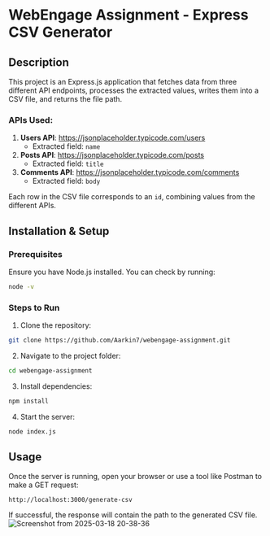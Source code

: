 # WebEngage Assignment - Express CSV Generator

## Description
This project is an Express.js application that fetches data from three different API endpoints, processes the extracted values, writes them into a CSV file, and returns the file path.

### APIs Used:
1. **Users API**: https://jsonplaceholder.typicode.com/users  
   - Extracted field: `name`
2. **Posts API**: https://jsonplaceholder.typicode.com/posts  
   - Extracted field: `title`
3. **Comments API**: https://jsonplaceholder.typicode.com/comments  
   - Extracted field: `body`

Each row in the CSV file corresponds to an `id`, combining values from the different APIs.

## Installation & Setup
### Prerequisites
Ensure you have Node.js installed. You can check by running:
```sh
node -v
```

### Steps to Run
1. Clone the repository:
```sh
git clone https://github.com/Aarkin7/webengage-assignment.git
```
2. Navigate to the project folder:
```sh
cd webengage-assignment
```
3. Install dependencies:
```sh
npm install
```
4. Start the server:
```sh
node index.js
```

## Usage
Once the server is running, open your browser or use a tool like Postman to make a GET request:
```
http://localhost:3000/generate-csv
```
If successful, the response will contain the path to the generated CSV file.
![Screenshot from 2025-03-18 20-38-36](https://github.com/user-attachments/assets/f27d667e-bf8f-40d5-aa9e-8525e280d0b1)


